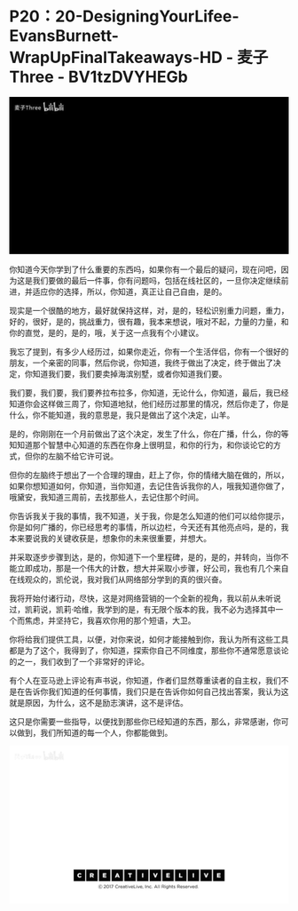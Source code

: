 # P20：20-DesigningYourLifee-EvansBurnett-WrapUpFinalTakeaways-HD - 麦子Three - BV1tzDVYHEGb

![](img/c33dd5207ce81a1090cfb9be2ddf5402_0.png)

你知道今天你学到了什么重要的东西吗，如果你有一个最后的疑问，现在问吧，因为这是我们要做的最后一件事，你有问题吗，包括在线社区的，一旦你决定继续前进，并适应你的选择，所以，你知道，真正让自己自由，是的。

现实是一个很酷的地方，最好就保持这样，对，是的，轻松识别重力问题，重力，好的，很好，是的，挑战重力，很有趣，我本来想说，哦对不起，力量的力量，和你的直觉，是的，是的，哦，关于这一点我有个小建议。

我忘了提到，有多少人经历过，如果你走近，你有一个生活伴侣，你有一个很好的朋友，一个亲密的同事，然后你说，你知道，我终于做出了决定，终于做出了决定，你知道我们要，我们要卖掉海滨别墅，或者你知道我们要。

我们要，我们要，我们要养拉布拉多，你知道，无论什么，你知道，最后，我已经知道你会这样做三周了，你知道地狱，他们经历过那里的情况，然后你走了，你是什么，你不能知道，我的意思是，我只是做出了这个决定，山羊。

是的，你刚刚在一个月前做出了这个决定，发生了什么，你在广播，什么，你的等知知道那个智慧中心知道的东西在你身上很明显，和你的行为，和你谈论它的方式，但你的左脑不给它许可说。

但你的左脑终于想出了一个合理的理由，赶上了你，你的情绪大脑在做的，所以，如果你想知道如何，你知道，当你知道，去记住告诉我你的人，哦我知道你做了，哦黛安，我知道三周前，去找那些人，去记住那个时间。

你告诉我关于我的事情，我不知道，关于我，你是怎么知道的他们可以给你提示，你是如何广播的，你已经思考的事情，所以边栏，今天还有其他亮点吗，是的，我本来要说我的关键收获是，想象你的未来很重要，并想大。

并采取逐步步骤到达，是的，你知道下一个里程碑，是的，是的，并转向，当你不能立即成功，那是一个伟大的计数，想大并采取小步骤，好公司，我也有几个来自在线观众的，凯伦说，我对我们从网络部分学到的真的很兴奋。

我将开始付诸行动，尽快，这是对网络营销的一个全新的视角，我以前从未听说过，凯莉说，凯莉·哈维，我学到的是，有无限个版本的我，我不必为选择其中一个而焦虑，并坚持它，我喜欢你用的那个短语，大卫。

你将给我们提供工具，以便，对你来说，如何才能接触到你，我认为所有这些工具都是为了这个，我得到了，你知道，探索你自己不同维度，那些你不通常愿意谈论的之一，我们收到了一个非常好的评论。

有个人在亚马逊上评论有声书说，你知道，作者们显然尊重读者的自主权，我们不是在告诉你我们知道的任何事情，我们只是在告诉你如何自己找出答案，我认为这就是原因，为什么，这不是励志演讲，这不是评估。

这只是你需要一些指导，以便找到那些你已经知道的东西，那么，非常感谢，你可以做到，我们所知道的每一个人，你都能做到。



![](img/c33dd5207ce81a1090cfb9be2ddf5402_2.png)
